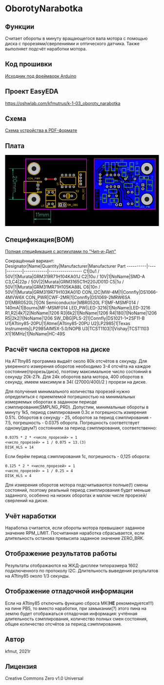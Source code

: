 # OborotyNarabotka

## Функции
Считает обороты в минуту вращающегося вала мотора с помощью диска с прорезями/сверлениями и оптического датчика. Также выполняет подсчёт наработки мотора.

## Код прошивки

[Исходник под фреймворк Arduino](oborotyNarabotka.ino)

## Проект EasyEDA

https://oshwlab.com/kfmutrus/k-1-03_oboroty_narabotka

## Схема

[Схема устройства в PDF-формате](board_schematic.pdf)

## Плата

![Бордвью](board_pcb.png)

## Спецификация(BOM)

[Полная спецификация с артикулами по "Чип-и-Дип"](BOM.csv)

Сокращённый вариант:
Designator|Name|Quantity|Manufacturer|Manufacturer Part
----------|----|--------|------------|-----------------
C1|0u1 / 50V|1|Murata|GRM319R71H104KA01J
C2|10u / 10V|1|NoName|SMD-A
C3,C4|22p / 50V|2|Murata|GRM3165C1H220JD01D
C5|1u / 50V|1|Murata|GRM31MR71H105KA88L
C6|10n / 50V|1|Murata|GRM319R71H103KA01D
CON_I2C|MW-4M|1|Connfly|DS1066-4MVW6X
CON_PWR|CWF-2MR|1|Connfly|DS1069-2MRW6SA
D1|MBR0520L|1|ON Semiconductor|MBR0520L
F1|MF-MSMF014 / 140mA|1|Bourns|MF-MSMF014
LED_PW|LED-3216|1|NoName|LED-3216
R1,R2|4k7|2|NoName|1206
R3|6k2|1|NoName|1206
R4|180|1|NoName|1206
R5|2k2|1|NoName|1206
SW_DBG|PLS-2|1|Connfly|DS1021-1*2SF11-B
U1|ATtiny85-20PU|1|Atmel|ATtiny85-20PU
U2|LP2985|1|Texas Instruments|LP2985AIM5X-5.0/NOPB
U3|TCST1103|1|Vishay|TCST1103
X1|16MHz|1|NoName|HC-49S

## Расчёт числа секторов на диске

На ATTtny85 программа выдаёт около 80k отсчётов в секунду. Для уверенного измерения оборотов необходимо 3-4 отсчёта на каждое состояние(прорезь/диск), поэтому максимальное число состояний в секунду 20k-27k. Для 24k оборотов вала мотора, 400 оборотов в секунду, имеем максимум в 34( (27000/400)/2 ) прорези на диске.

Для получения минимального количества прорезей нужно определиться с приемлемой погрешностью на минимальных измеряемых оборотах в заданном периоде сэмплирования(SMPLNG_PRD). Допустим, минимальные обороты в минуту 1k5, период сэмплирования 0.3с и погрешность измерения 0.5%. Оборотов в секунду - 25, оборотов за период сэмплирования - 7.5, погрешность - 0.0375 оборота. Погрешность соответствует одному(двум?) состояниям за период сэмплирования, соответственно:
  
    0.0375 * 2 * <число_прорезей> = 1
    <число_прорезей> = 1 / 0.075 = 13.(3)
    DISK_HLS = 14
	
Если берём период сэмплирования 1с, погрешность - 0,125 оборота:

    0.125 * 2 * <число_прорезей> = 1
    <число_прорезей> = 1 / 0.25 = 4
    DISK_HLS = 4

Для измерения оборотов мотора подсчитываются полные(!) смены состояний, поэтому реальный период сэмплирования будет меньше заданного, особенно на низких оборотах и малом числе прорезей/сверлений на диске.

## Учёт наработки

Наработка считается, если обороты мотора превышают заданное значение RPM_LIMIT. Посчитанная наработка сбрасывается, если длительность останова превысила заданное значение ZERO_BRK.

## Отображение результатов работы

Результаты отображаются на ЖКД-дисплеи типоразмера 1602 подключенного по протоколу I2C. Длительность выведения результатов на ATtiny85 около 1/3 секунды.

## Отображение отладочной информации

Если на ATtiny85 отключить функцию сброса МК(**НЕ** рекомендуется!!!) на пине PB5, то вместо наработки, при замыкании(?) этого пина на землю будет отображаться отладочная информация: учтённая длительность сэмплирования, количество полных смен состояния, общее количество отсчётов за период сэмплирования.

## Автор

kfmut, 2021г

## Лицензия

Creative Commons Zero v1.0 Universal
